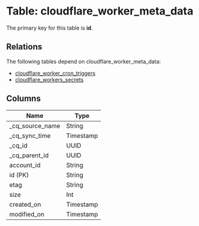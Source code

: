 # Table: cloudflare_worker_meta_data

The primary key for this table is **id**.

## Relations

The following tables depend on cloudflare_worker_meta_data:
  - [cloudflare_worker_cron_triggers](cloudflare_worker_cron_triggers.md)
  - [cloudflare_workers_secrets](cloudflare_workers_secrets.md)

## Columns

| Name          | Type          |
| ------------- | ------------- |
|_cq_source_name|String|
|_cq_sync_time|Timestamp|
|_cq_id|UUID|
|_cq_parent_id|UUID|
|account_id|String|
|id (PK)|String|
|etag|String|
|size|Int|
|created_on|Timestamp|
|modified_on|Timestamp|